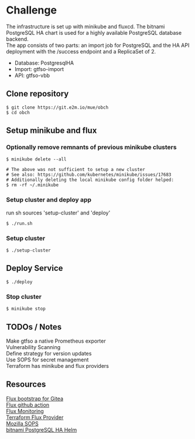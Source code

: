 # Challenge

The infrastructure is set up with minikube and fluxcd.
The bitnami PostgreSQL HA chart is used for a highly available PostgreSQL
database backend.  
The app consists of two parts: an import job for PostgreSQL
and the HA API deployment with the /success endpoint and a ReplicaSet of 2.
  
- Database: PostgresqlHA  
- Import: gtfso-import  
- API: gtfso-vbb  

## Clone repository
```
$ git clone https://git.e2m.io/mue/obch
$ cd obch
```

## Setup minikube and flux
### Optionally remove remnants of previous minikube clusters
```
$ minikube delete --all

# The above was not sufficient to setup a new cluster
# See also: https://github.com/kubernetes/minikube/issues/17683
# Additionally deleting the local minikube config folder helped:
$ rm -rf ~/.minikube
```

### Setup cluster and deploy app
run sh sources 'setup-cluster' and 'deploy'
```
$ ./run.sh
```

### Setup cluster
```
$ ./setup-cluster
```

## Deploy Service
```
$ ./deploy
```
### Stop cluster
```
$ minikube stop
```

## TODOs / Notes
Make gtfso a native Prometheus exporter  
Vulnerability Scanning  
Define strategy for version updates  
Use SOPS for secret management  
Terraform has minikube and flux providers  

## Resources
[Flux bootstrap for Gitea](https://fluxcd.io/flux/installation/bootstrap/gitea/)  
[Flux github action](https://fluxcd.io/flux/flux-gh-action/)  
[Flux Monitoring](https://github.com/fluxcd/flux2-monitoring-example)  
[Terraform Flux Provider](https://github.com/fluxcd/terraform-provider-flux)  
[Mozilla SOPS](https://fluxcd.io/flux/guides/mozilla-sops/)  
[bitnami PostgreSQL HA Helm](https://bitnami.com/stack/postgresql-ha/helm)  
